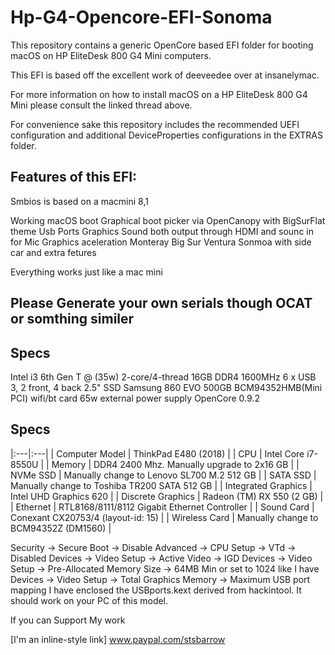 # Hp-G4-Opencore-EFI-Sonoma

This repository contains a generic OpenCore based EFI folder for booting macOS on HP EliteDesk 800 G4 Mini computers.

This EFI is based off the excellent work of deeveedee over at insanelymac.

For more information on how to install macOS on a HP EliteDesk 800 G4 Mini please consult the linked thread above.

For convenience sake this repository includes the recommended UEFI configuration and additional DeviceProperties configurations in the EXTRAS folder.

## Features of this EFI:

Smbios is based on a macmini 8,1

Working macOS boot
Graphical boot picker via OpenCanopy with BigSurFlat theme
Usb Ports
Graphics 
Sound both output through HDMI and sounc in for Mic
Graphics aceleration 
Monteray 
Big Sur
Ventura 
Sonmoa with side car and extra fetures 

Everything works just like a mac mini 

## Please Generate your own serials though OCAT or somthing similer


## Specs
Intel i3 6th Gen T @ (35w) 2-core/4-thread
16GB DDR4 1600MHz
6 x USB 3, 2 front, 4 back
2.5" SSD Samsung 860 EVO 500GB
BCM94352HMB(Mini PCI) wifi/bt card
65w external power supply
OpenCore 0.9.2


## Specs
|:---|:---|
| Computer Model | ThinkPad E480 (2018) |
| CPU | Intel Core i7-8550U |
| Memory | DDR4 2400 Mhz. Manually upgrade to 2x16 GB |
| NVMe SSD | Manually change to Lenovo SL700 M.2 512 GB |
| SATA SSD | Manually change to Toshiba TR200 SATA 512 GB |
| Integrated Graphics | Intel UHD Graphics 620 |
| Discrete Graphics | Radeon (TM) RX 550 (2 GB) |
| Ethernet | RTL8168/8111/8112 Gigabit Ethernet Controller |
| Sound Card | Conexant CX20753/4 (layout-id: 15) |
| Wireless Card | Manually change to BCM94352Z (DM1560) |



Security -> Secure Boot -> Disable
Advanced -> CPU Setup -> VTd -> Disabled
Devices -> Video Setup -> Active Video -> IGD
Devices -> Video Setup -> Pre-Allocated Memory Size -> 64MB Min or set to 1024 like I have 
Devices -> Video Setup -> Total Graphics Memory -> Maximum
USB port mapping
I have enclosed the USBports.kext derived from hackintool. It should work on your PC of this model.

If you can Support My work 

[I'm an inline-style link] www.paypal.com/stsbarrow